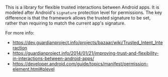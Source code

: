 
This is a library for flexible trusted interactions between Android apps.  It
is modeled after Android's `signature` protection level for permissions.  The
key difference is that the framework allows the trusted signature to be set,
rather than requiring to match the current app's signature.

For more info:

* https://dev.guardianproject.info/projects/bazaar/wiki/Trusted_Intent_Interaction
* https://guardianproject.info/2014/01/21/improving-trust-and-flexibility-in-interactions-between-android-apps/
* https://developer.android.com/guide/topics/manifest/permission-element.html#plevel
